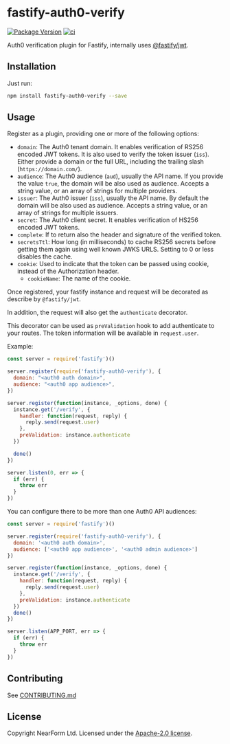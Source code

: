 # fastify-auth0-verify

[![Package Version](https://img.shields.io/npm/v/fastify-auth0-verify.svg)](https://npm.im/fastify-auth0-verify)
[![ci](https://github.com/nearform/fastify-auth0-verify/actions/workflows/ci.yml/badge.svg)](https://github.com/nearform/fastify-auth0-verify/actions/workflows/ci.yml)

Auth0 verification plugin for Fastify, internally uses [@fastify/jwt](https://www.npmjs.com/package/@fastify/jwt).

## Installation

Just run:

```bash
npm install fastify-auth0-verify --save
```

## Usage

Register as a plugin, providing one or more of the following options:

- `domain`: The Auth0 tenant domain. It enables verification of RS256 encoded JWT tokens. It is also used to verify the token issuer (`iss`). Either provide a domain or the full URL, including the trailing slash (`https://domain.com/`).
- `audience`: The Auth0 audience (`aud`), usually the API name. If you provide the value `true`, the domain will be also used as audience. Accepts a string value, or an array of strings for multiple providers. 
- `issuer`: The Auth0 issuer (`iss`), usually the API name. By default the domain will be also used as audience. Accepts a string value, or an array of strings for multiple issuers. 
- `secret`: The Auth0 client secret. It enables verification of HS256 encoded JWT tokens.
- `complete`: If to return also the header and signature of the verified token.
- `secretsTtl`: How long (in milliseconds) to cache RS256 secrets before getting them again using well known JWKS URLS. Setting to 0 or less disables the cache.
- `cookie`: Used to indicate that the token can be passed using cookie, instead of the Authorization header.
  - `cookieName`: The name of the cookie.

Once registered, your fastify instance and request will be decorated as describe by `@fastify/jwt`.

In addition, the request will also get the `authenticate` decorator.

This decorator can be used as `preValidation` hook to add authenticate to your routes. The token information will be available in `request.user`.

Example:

```js
const server = require('fastify')()

server.register(require('fastify-auth0-verify'), {
  domain: "<auth0 auth domain>",
  audience: "<auth0 app audience>",
})

server.register(function(instance, _options, done) {
  instance.get('/verify', {
    handler: function(request, reply) {
      reply.send(request.user)
    },
    preValidation: instance.authenticate
  })

  done()
})

server.listen(0, err => {
  if (err) {
    throw err
  }
})
```

You can configure there to be more than one Auth0 API audiences: 

```js
const server = require('fastify')()

server.register(require('fastify-auth0-verify'), {
  domain: '<auth0 auth domain>',
  audience: ['<auth0 app audience>', '<auth0 admin audience>']
})

server.register(function(instance, _options, done) {
  instance.get('/verify', {
    handler: function(request, reply) {
      reply.send(request.user)
    },
    preValidation: instance.authenticate
  })
  done()
})

server.listen(APP_PORT, err => {
  if (err) {
    throw err
  }
})
```

## Contributing

See [CONTRIBUTING.md](./CONTRIBUTING.md)

## License

Copyright NearForm Ltd. Licensed under the [Apache-2.0 license](http://www.apache.org/licenses/LICENSE-2.0).
